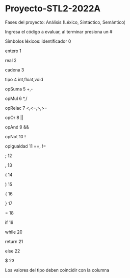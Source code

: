# Proyecto-STL2-2022A
Fases del proyecto: Análisis (Léxico, Sintáctico, Semántico)

Ingresa el código a evaluar, al terminar presiona un #

Símbolos léxicos:
identificador 0

entero 1

real 2

cadena 3

tipo 4 int,float,void

opSuma 5 +,-

opMul 6 *,/

opRelac 7 <,<=,>,>=

opOr 8 ||

opAnd 9 &&

opNot 10 !

opIgualdad 11 ==, !=

; 12

, 13

( 14

) 15

{ 16

} 17

= 18

if 19

while 20

return 21

else 22

$ 23

Los valores del tipo deben coincidir con la columna
